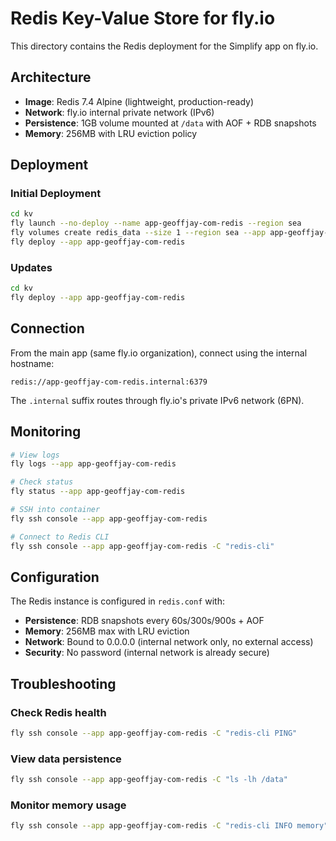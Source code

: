 # Redis Key-Value Store for fly.io

This directory contains the Redis deployment for the Simplify app on fly.io.

## Architecture

- **Image**: Redis 7.4 Alpine (lightweight, production-ready)
- **Network**: fly.io internal private network (IPv6)
- **Persistence**: 1GB volume mounted at `/data` with AOF + RDB snapshots
- **Memory**: 256MB with LRU eviction policy

## Deployment

### Initial Deployment

```bash
cd kv
fly launch --no-deploy --name app-geoffjay-com-redis --region sea
fly volumes create redis_data --size 1 --region sea --app app-geoffjay-com-redis
fly deploy --app app-geoffjay-com-redis
```

### Updates

```bash
cd kv
fly deploy --app app-geoffjay-com-redis
```

## Connection

From the main app (same fly.io organization), connect using the internal hostname:

```
redis://app-geoffjay-com-redis.internal:6379
```

The `.internal` suffix routes through fly.io's private IPv6 network (6PN).

## Monitoring

```bash
# View logs
fly logs --app app-geoffjay-com-redis

# Check status
fly status --app app-geoffjay-com-redis

# SSH into container
fly ssh console --app app-geoffjay-com-redis

# Connect to Redis CLI
fly ssh console --app app-geoffjay-com-redis -C "redis-cli"
```

## Configuration

The Redis instance is configured in `redis.conf` with:

- **Persistence**: RDB snapshots every 60s/300s/900s + AOF
- **Memory**: 256MB max with LRU eviction
- **Network**: Bound to 0.0.0.0 (internal network only, no external access)
- **Security**: No password (internal network is already secure)

## Troubleshooting

### Check Redis health

```bash
fly ssh console --app app-geoffjay-com-redis -C "redis-cli PING"
```

### View data persistence

```bash
fly ssh console --app app-geoffjay-com-redis -C "ls -lh /data"
```

### Monitor memory usage

```bash
fly ssh console --app app-geoffjay-com-redis -C "redis-cli INFO memory"
```
